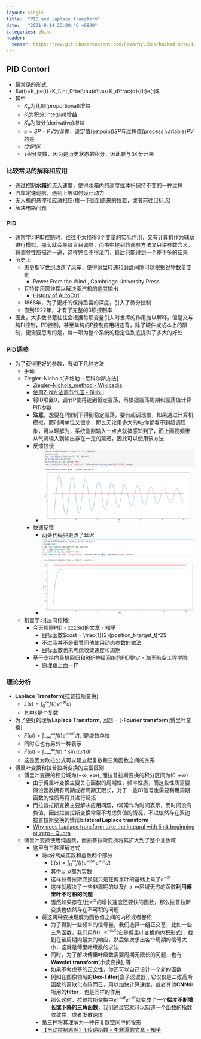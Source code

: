 ```yaml
---
layout: single
title:  "PID and laplace transform"
date:   "2021-8-14 23:00:46 +0800"
categories: zhihu
header:
  teaser: https://raw.githubusercontent.com/FavorMylikes/hackmd-note/img/img20210816231759.png
---
```


## PID Contorl

- 最常见的形式
- $u(t)=K_pe(t)+K_i\int_0^te(\tau)d\tau+K_d\frac{d}{dt}e(t)$
- 其中
  - $K_p$为比例(proportional)增益
  - $K_i$为积分(integral)增益
  - $K_d$为微分(derivative)增益
  - $e=SP-PV$为误差，设定值(setpoint)$SP$与过程值(process variable)$PV$的差
  - $t$为时间
  - $\tau$积分变数，因为是历史状态的积分，因此要与$t$区分开来

### 比较常见的解释和应用
  
- 通过控制**水箱**的流入速度，使得水箱内的高度或体积保持不变的一种过程
- 汽车定速巡航，遇到上坡如何设计动力
- 无人机的悬停和应激相应(推一下回到原来的位置，或者前往目标点)
- 解决电路问题

### PID

- 通常学习PID控制时，往往不太懂得3个变量的实际作用，又有计算机作为辅助进行模拟，那么就会导致盲目调参，而书中提到的调参方法又只讲参数含义，将调参性质描述一遍，这样完全不得法门，最后只能得到一个差不多的结果
- 历史上
  - 惠更斯17世纪改造了风车，使得磨盘转速和磨盘间隙可以根据谷物数量变化
    - Power From the Wind , Cambridge University Press
  - 瓦特使用圆锥摆以解决蒸汽机的速度输出
    - [History of AutoCtrl](https://web.archive.org/web/20160809050823/http://ieeecss.org/CSM/library/1996/june1996/02-HistoryofAutoCtrl.pdf)
  - 1868年，为了更好的保持鱼雷的深度，引入了微分控制
  - 直到1922年，才有了完整的3项控制率
- 因此，大多数书籍往往会根据每项变量引入时发挥的作用加以解释，但是又与纯PI控制，PD控制，甚至单纯的P控制应用相违背，除了硬件或成本上的限制，更需要思考的是，每一项为整个系统的稳定性到底提供了多大的好处

### PID调参

- 为了获得更好的参数，有如下几种方法
  - 手动
  - Ziegler–Nichols[齐格勒－尼科尔斯方法]
    - [Ziegler–Nichols_method - Wikipedia](https://en.wikipedia.org/wiki/Ziegler%E2%80%93Nichols_method)
    - [使用Z-N方法调节气压 - Bilibili](https://www.bilibili.com/s/video/BV1ay4y117Bj)
    - 将ID项置0，调节P使得达到恒定震荡，再根据震荡周期和震荡值计算PID参数
    - **注意**，想要在P控制下得到稳定震荡，要有超调现象，如果通过计算机模拟，而时间单位又很小，那么无论用多大的$K_P$你都看不到超调现象，可以理解为，系统刚刚输入一点点就被感知到了，而上面视频里从气流输入到输出存在一定的延迟，因此可以使用该方法
    - 反馈较慢
      - <img src="https://raw.githubusercontent.com/FavorMylikes/hackmd-note/img/img20210816231759.png" alt="20210816231759"/>
    - 快速反馈
      - 两处代码只更改了延迟
      - <img src="https://raw.githubusercontent.com/FavorMylikes/hackmd-note/img/img20210816231835.png" alt="20210816231835"/>
  - 机器学习[反向传播]
    - [今天聊聊PID - zzzSid的文章 - 知乎](https://zhuanlan.zhihu.com/p/111592279)
      - 目标函数$cost = \frac{1}{2}(position_t-target_t)^2$
      - 不过我并不是很赞同他使用动态参数的做法
      - 目标函数也未考虑收敛速度和周期
    - [基于支持向量机回归和RBF神经网络的PID整定 - 海军航空工程学院](http://hjhyxb.ijournals.cn/ch/reader/create_pdf.aspx?file_no=20150402&year_id=2015&quarter_id=4&falg=1)
      - 原理跟上面一样

### 理论分析

- **Laplace Transform**[拉普拉斯变换]
  - $L(s) = \int_0^{\infty}f(t)e^{-st}dt$
  - 其中$s$是个复数
- 为了更好的理解**Laplace Transform**, 回想一下**Fourier transform**[傅里叶变换]
  - $F(\omega) = \int_{-\infty}^{\infty}f(t)e^{-i\omega t}dt$, $i$是虚数单位
  - 同时它也有另外一种表示
  - $F(\omega) = \int_{-\infty}^{\infty}f(t)*\sin(\omega t)dt$
  - 这是因为欧拉公式可以建立起复数和三角函数之间的关系
- 傅里叶变换和拉普拉斯变换的主要区别
  - 傅里叶变换的积分域为$(-\infty,+\infty)$, 而拉普拉斯变换的积分区间为$(0, +\infty)$
    - 由于傅里叶变换主要关心函数的周期性，频率性质，而这些性质需要假设函数拥有周期或者周期无限长，对于一些01信号也需要利用周期函数的性质再将其进行延拓
    - 而拉普拉斯变换主要解决应用问题，$t$常常作为时间表示，而时间没有负值，因此拉普拉斯变换常常不考虑负值的情况，不过依然存在双边拉普拉斯变换的情形**bilateral Laplace transform**
    - [Why does Laplace transform take the integral with limit beginning at zero - Quora](https://qr.ae/pGOVS9)
  - 傅里叶变换使用纯虚数，而拉普拉斯变换将其扩大到了整个复数域
    - 这里有三种理解方式
      - 将$s$分离成实数和虚数两个部分
        - $L(s)=\int_0^{\infty}f(t)e^{-i\omega t}e^{-\sigma t}dt$
        - 其中$\omega, \sigma$都为实数
        - 这样拉普拉斯变换就只是在傅里叶的基础上乘了$e^{-\sigma t}$
        - 这样就解决了一些非周期的以及$f\to\infty$区域无穷的函数**利用傅里叶不可积的问题**
        - 当然如果存在$f$比$e^{\sigma t}$的增长速度还要快的函数，那么拉普拉斯变换也依然存在不可积的问题
      - 将这两种变换理解为函数值之间的内积或者卷积
        - 为了得到一些频率的信号量，我们选择一组正交基，比如一些三角函数，我们用$f(t)·e^{-i\omega t}$(它是傅里叶变换的内积形式)，找到在该周期内最大的响应，然后依次求出各个周期的信号大小，这就是傅里叶级数的求法
        - 同时，为了解决傅里叶级数需要周期无限长的问题，也有**Wavelet transform**[小波变换], 等
        - 如果不考虑基的正交性，你还可以自己设计一个新的函数
        - 例如在图像领域的**Box-Filter**[盒子滤波器], 它仅仅是二维高斯函数的离散化点阵而已，用以加快计算速度，或者其他**CNN**中所用的**filter**，也是同样的作用
        - 那么这时，拉普拉斯变换中$e^{-i\omega t}e^{-\sigma t}$就变成了一个**幅度不断增长或下降的三角函数**，我们通过它就可以知道一个函数的指数收敛性，或者发散速度
      - 第三种将其理解为一种在复数空间中的投影
      - [【自动控制原理】1.传递函数 - 李寒潭的文章 - 知乎](https://zhuanlan.zhihu.com/p/23617272)

